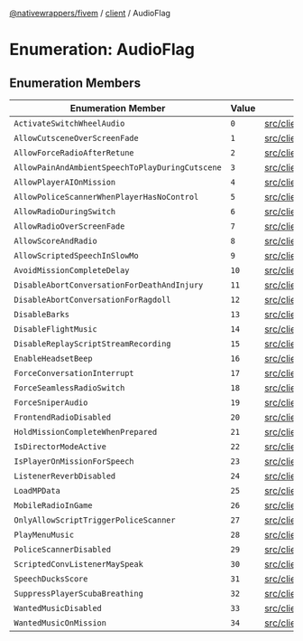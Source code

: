 [@nativewrappers/fivem](../../README.md) / [client](../README.md) / AudioFlag

# Enumeration: AudioFlag

## Enumeration Members

| Enumeration Member | Value | Defined in |
| ------ | ------ | ------ |
| `ActivateSwitchWheelAudio` | `0` | [src/client/enums/AudioFlag.ts:2](https://github.com/nativewrappers/fivem/blob/48a3f351defb1a6508113ef71a8290d8cb1a458c/src/client/enums/AudioFlag.ts#L2) |
| `AllowCutsceneOverScreenFade` | `1` | [src/client/enums/AudioFlag.ts:3](https://github.com/nativewrappers/fivem/blob/48a3f351defb1a6508113ef71a8290d8cb1a458c/src/client/enums/AudioFlag.ts#L3) |
| `AllowForceRadioAfterRetune` | `2` | [src/client/enums/AudioFlag.ts:4](https://github.com/nativewrappers/fivem/blob/48a3f351defb1a6508113ef71a8290d8cb1a458c/src/client/enums/AudioFlag.ts#L4) |
| `AllowPainAndAmbientSpeechToPlayDuringCutscene` | `3` | [src/client/enums/AudioFlag.ts:5](https://github.com/nativewrappers/fivem/blob/48a3f351defb1a6508113ef71a8290d8cb1a458c/src/client/enums/AudioFlag.ts#L5) |
| `AllowPlayerAIOnMission` | `4` | [src/client/enums/AudioFlag.ts:6](https://github.com/nativewrappers/fivem/blob/48a3f351defb1a6508113ef71a8290d8cb1a458c/src/client/enums/AudioFlag.ts#L6) |
| `AllowPoliceScannerWhenPlayerHasNoControl` | `5` | [src/client/enums/AudioFlag.ts:7](https://github.com/nativewrappers/fivem/blob/48a3f351defb1a6508113ef71a8290d8cb1a458c/src/client/enums/AudioFlag.ts#L7) |
| `AllowRadioDuringSwitch` | `6` | [src/client/enums/AudioFlag.ts:8](https://github.com/nativewrappers/fivem/blob/48a3f351defb1a6508113ef71a8290d8cb1a458c/src/client/enums/AudioFlag.ts#L8) |
| `AllowRadioOverScreenFade` | `7` | [src/client/enums/AudioFlag.ts:9](https://github.com/nativewrappers/fivem/blob/48a3f351defb1a6508113ef71a8290d8cb1a458c/src/client/enums/AudioFlag.ts#L9) |
| `AllowScoreAndRadio` | `8` | [src/client/enums/AudioFlag.ts:10](https://github.com/nativewrappers/fivem/blob/48a3f351defb1a6508113ef71a8290d8cb1a458c/src/client/enums/AudioFlag.ts#L10) |
| `AllowScriptedSpeechInSlowMo` | `9` | [src/client/enums/AudioFlag.ts:11](https://github.com/nativewrappers/fivem/blob/48a3f351defb1a6508113ef71a8290d8cb1a458c/src/client/enums/AudioFlag.ts#L11) |
| `AvoidMissionCompleteDelay` | `10` | [src/client/enums/AudioFlag.ts:12](https://github.com/nativewrappers/fivem/blob/48a3f351defb1a6508113ef71a8290d8cb1a458c/src/client/enums/AudioFlag.ts#L12) |
| `DisableAbortConversationForDeathAndInjury` | `11` | [src/client/enums/AudioFlag.ts:13](https://github.com/nativewrappers/fivem/blob/48a3f351defb1a6508113ef71a8290d8cb1a458c/src/client/enums/AudioFlag.ts#L13) |
| `DisableAbortConversationForRagdoll` | `12` | [src/client/enums/AudioFlag.ts:14](https://github.com/nativewrappers/fivem/blob/48a3f351defb1a6508113ef71a8290d8cb1a458c/src/client/enums/AudioFlag.ts#L14) |
| `DisableBarks` | `13` | [src/client/enums/AudioFlag.ts:15](https://github.com/nativewrappers/fivem/blob/48a3f351defb1a6508113ef71a8290d8cb1a458c/src/client/enums/AudioFlag.ts#L15) |
| `DisableFlightMusic` | `14` | [src/client/enums/AudioFlag.ts:16](https://github.com/nativewrappers/fivem/blob/48a3f351defb1a6508113ef71a8290d8cb1a458c/src/client/enums/AudioFlag.ts#L16) |
| `DisableReplayScriptStreamRecording` | `15` | [src/client/enums/AudioFlag.ts:17](https://github.com/nativewrappers/fivem/blob/48a3f351defb1a6508113ef71a8290d8cb1a458c/src/client/enums/AudioFlag.ts#L17) |
| `EnableHeadsetBeep` | `16` | [src/client/enums/AudioFlag.ts:18](https://github.com/nativewrappers/fivem/blob/48a3f351defb1a6508113ef71a8290d8cb1a458c/src/client/enums/AudioFlag.ts#L18) |
| `ForceConversationInterrupt` | `17` | [src/client/enums/AudioFlag.ts:19](https://github.com/nativewrappers/fivem/blob/48a3f351defb1a6508113ef71a8290d8cb1a458c/src/client/enums/AudioFlag.ts#L19) |
| `ForceSeamlessRadioSwitch` | `18` | [src/client/enums/AudioFlag.ts:20](https://github.com/nativewrappers/fivem/blob/48a3f351defb1a6508113ef71a8290d8cb1a458c/src/client/enums/AudioFlag.ts#L20) |
| `ForceSniperAudio` | `19` | [src/client/enums/AudioFlag.ts:21](https://github.com/nativewrappers/fivem/blob/48a3f351defb1a6508113ef71a8290d8cb1a458c/src/client/enums/AudioFlag.ts#L21) |
| `FrontendRadioDisabled` | `20` | [src/client/enums/AudioFlag.ts:22](https://github.com/nativewrappers/fivem/blob/48a3f351defb1a6508113ef71a8290d8cb1a458c/src/client/enums/AudioFlag.ts#L22) |
| `HoldMissionCompleteWhenPrepared` | `21` | [src/client/enums/AudioFlag.ts:23](https://github.com/nativewrappers/fivem/blob/48a3f351defb1a6508113ef71a8290d8cb1a458c/src/client/enums/AudioFlag.ts#L23) |
| `IsDirectorModeActive` | `22` | [src/client/enums/AudioFlag.ts:24](https://github.com/nativewrappers/fivem/blob/48a3f351defb1a6508113ef71a8290d8cb1a458c/src/client/enums/AudioFlag.ts#L24) |
| `IsPlayerOnMissionForSpeech` | `23` | [src/client/enums/AudioFlag.ts:25](https://github.com/nativewrappers/fivem/blob/48a3f351defb1a6508113ef71a8290d8cb1a458c/src/client/enums/AudioFlag.ts#L25) |
| `ListenerReverbDisabled` | `24` | [src/client/enums/AudioFlag.ts:26](https://github.com/nativewrappers/fivem/blob/48a3f351defb1a6508113ef71a8290d8cb1a458c/src/client/enums/AudioFlag.ts#L26) |
| `LoadMPData` | `25` | [src/client/enums/AudioFlag.ts:27](https://github.com/nativewrappers/fivem/blob/48a3f351defb1a6508113ef71a8290d8cb1a458c/src/client/enums/AudioFlag.ts#L27) |
| `MobileRadioInGame` | `26` | [src/client/enums/AudioFlag.ts:28](https://github.com/nativewrappers/fivem/blob/48a3f351defb1a6508113ef71a8290d8cb1a458c/src/client/enums/AudioFlag.ts#L28) |
| `OnlyAllowScriptTriggerPoliceScanner` | `27` | [src/client/enums/AudioFlag.ts:29](https://github.com/nativewrappers/fivem/blob/48a3f351defb1a6508113ef71a8290d8cb1a458c/src/client/enums/AudioFlag.ts#L29) |
| `PlayMenuMusic` | `28` | [src/client/enums/AudioFlag.ts:30](https://github.com/nativewrappers/fivem/blob/48a3f351defb1a6508113ef71a8290d8cb1a458c/src/client/enums/AudioFlag.ts#L30) |
| `PoliceScannerDisabled` | `29` | [src/client/enums/AudioFlag.ts:31](https://github.com/nativewrappers/fivem/blob/48a3f351defb1a6508113ef71a8290d8cb1a458c/src/client/enums/AudioFlag.ts#L31) |
| `ScriptedConvListenerMaySpeak` | `30` | [src/client/enums/AudioFlag.ts:32](https://github.com/nativewrappers/fivem/blob/48a3f351defb1a6508113ef71a8290d8cb1a458c/src/client/enums/AudioFlag.ts#L32) |
| `SpeechDucksScore` | `31` | [src/client/enums/AudioFlag.ts:33](https://github.com/nativewrappers/fivem/blob/48a3f351defb1a6508113ef71a8290d8cb1a458c/src/client/enums/AudioFlag.ts#L33) |
| `SuppressPlayerScubaBreathing` | `32` | [src/client/enums/AudioFlag.ts:34](https://github.com/nativewrappers/fivem/blob/48a3f351defb1a6508113ef71a8290d8cb1a458c/src/client/enums/AudioFlag.ts#L34) |
| `WantedMusicDisabled` | `33` | [src/client/enums/AudioFlag.ts:35](https://github.com/nativewrappers/fivem/blob/48a3f351defb1a6508113ef71a8290d8cb1a458c/src/client/enums/AudioFlag.ts#L35) |
| `WantedMusicOnMission` | `34` | [src/client/enums/AudioFlag.ts:36](https://github.com/nativewrappers/fivem/blob/48a3f351defb1a6508113ef71a8290d8cb1a458c/src/client/enums/AudioFlag.ts#L36) |
